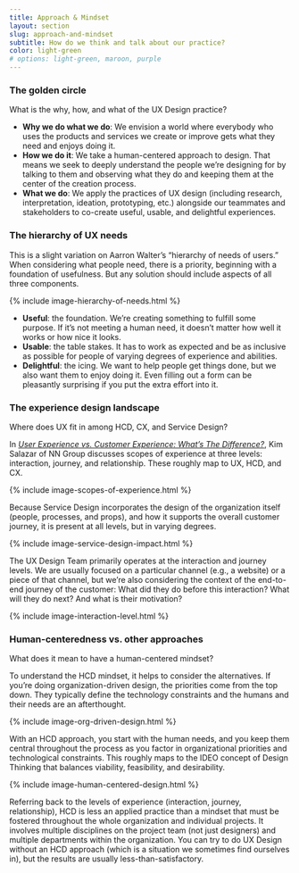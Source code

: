 ```yaml
---
title: Approach & Mindset
layout: section
slug: approach-and-mindset
subtitle: How do we think and talk about our practice?
color: light-green
# options: light-green, maroon, purple
---
```


### The golden circle

What is the why, how, and what of the UX Design practice?

-  **Why we do what we do**: We envision a world where everybody who uses the products and services we create or improve gets what they need and enjoys doing it.
-  **How we do it**: We take a human-centered approach to design. That means we seek to deeply understand the people we’re designing for by talking to them and observing what they do and keeping them at the center of the creation process.
-  **What we do**: We apply the practices of UX design (including research, interpretation, ideation, prototyping, etc.) alongside our teammates and stakeholders to co-create useful, usable, and delightful experiences.

### The hierarchy of UX needs

This is a slight variation on Aarron Walter’s “hierarchy of needs of users.” When considering what people need, there is a priority, beginning with a foundation of usefulness. But any solution should include aspects of all three components.  

{% include image-hierarchy-of-needs.html %}

-  **Useful**: the foundation. We’re creating something to fulfill some purpose. If it’s not meeting a human need, it doesn’t matter how well it works or how nice it looks.
-  **Usable**: the table stakes. It has to work as expected and be as inclusive as possible for people of varying degrees of experience and abilities.
-  **Delightful**: the icing. We want to help people get things done, but we also want them to enjoy doing it. Even filling out a form can be pleasantly surprising if you put the extra effort into it.

### The experience design landscape

Where does UX fit in among HCD, CX, and Service Design?  

In [_User Experience vs. Customer Experience: What’s The Difference?_](https://www.nngroup.com/articles/ux-vs-cx/), Kim Salazar of NN Group discusses scopes of experience at three levels: interaction, journey, and relationship. These roughly map to UX, HCD, and CX.

{% include image-scopes-of-experience.html %}

Because Service Design incorporates the design of the organization itself (people, processes, and props), and how it supports the overall customer journey, it is present at all levels, but in varying degrees.

{% include image-service-design-impact.html %}

The UX Design Team primarily operates at the interaction and journey levels. We are usually focused on a particular channel (e.g., a website) or a piece of that channel, but we’re also considering the context of the end-to-end journey of the customer: What did they do before this interaction? What will they do next? And what is their motivation?

{% include image-interaction-level.html %}

### Human-centeredness vs. other approaches

What does it mean to have a human-centered mindset?  

To understand the HCD mindset, it helps to consider the alternatives. If you’re doing organization-driven design, the priorities come from the top down. They typically define the technology constraints and the humans and their needs are an afterthought.

{% include image-org-driven-design.html %}

With an HCD approach, you start with the human needs, and you keep them central throughout the process as you factor in organizational priorities and technological constraints. This roughly maps to the IDEO concept of Design Thinking that balances viability, feasibility, and desirability.

{% include image-human-centered-design.html %}

Referring back to the levels of experience (interaction, journey, relationship), HCD is less an applied practice than a mindset that must be fostered throughout the whole organization and individual projects. It involves multiple disciplines on the project team (not just designers) and multiple departments within the organization. You can try to do UX Design without an HCD approach (which is a situation we sometimes find ourselves in), but the results are usually less-than-satisfactory.
